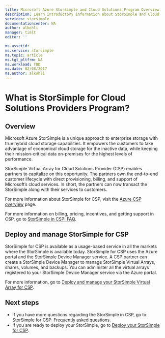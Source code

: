 ```yaml
---
title: Microsoft Azure StorSimple and Cloud Solutions Program Overview | Microsoft Docs
description: Learn introductory information about StorSimple and Cloud Solutions Program (CSP) for StorSimple partners.
services: storsimple
documentationcenter: NA
author: alkohli
manager: timlt
editor: ''

ms.assetid: 
ms.service: storsimple
ms.topic: article
ms.tgt_pltfrm: NA
ms.workload: TBD
ms.date: 02/08/2017
ms.author: alkohli
---
```


# What is StorSimple for Cloud Solutions Providers Program?


## Overview

Microsoft Azure StorSimple is a unique approach to enterprise storage with true hybrid cloud storage capabilities. It empowers the customers to take advantage of economical cloud storage for the inactive data, while keeping their mission-critical data on-premises for the highest levels of performance. 

StorSimple Virtual Array for Cloud Solutions Provider (CSP) enables partners to capitalize on this opportunity. The partners own the end-to-end customer lifecycle with direct provisioning, billing, and support of Microsoft’s cloud services. In short, the partners can now transact the StorSimple along with their services to customers.

For more information about StorSimple for CSP, visit the [Azure CSP overview](/azure/cloud-solution-provider/overview/azure-csp-overview) page.

For more information on billing, pricing, incentives, and getting support in CSP, go to [StorSimple in CSP: FAQ](storsimple-partner-csp-faq.yml). 

## Deploy and manage StorSimple for CSP

StorSimple for CSP is available as a usage-based service in all the markets where the StorSimple is available today. StorSimple for CSP uses the Azure portal and the StorSimple Device Manager service. A CSP partner can create a StorSimple Device Manager to manage StorSimple Virtual Arrays, shares, volumes, and backups. You can administer all the virtual arrays registered to your StorSimple Device Manager service via the Azure portal.

For more information, go to [Deploy and manage your StorSimple Virtual Array for CSP](storsimple-partner-csp-deploy.md).

## Next steps

- If you have more questions regarding the StorSimple in CSP, go to [StorSimple for CSP: Frequently asked questions](storsimple-partner-csp-faq.yml).
- If you are ready to deploy your StorSimple, go to [Deploy your StorSimple for CSP](storsimple-partner-csp-deploy.md).